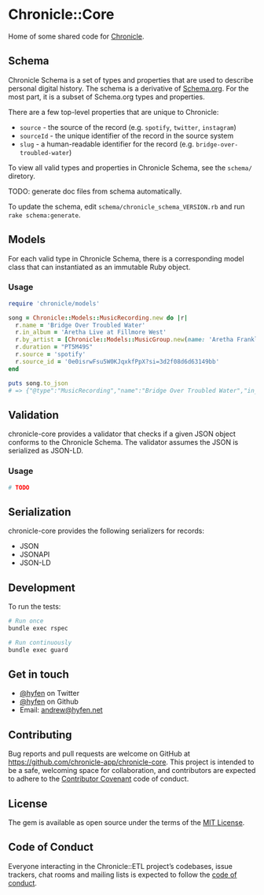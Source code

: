 # Chronicle::Core

Home of some shared code for [Chronicle](https://github.com/chronicle-app/). 

## Schema

Chronicle Schema is a set of types and properties that are used to describe personal digital history. The schema is a derivative of [Schema.org](https://schema.org). For the most part, it is a subset of Schema.org types and properties. 

There are a few top-level properties that are unique to Chronicle:
- `source` - the source of the record (e.g. `spotify`, `twitter`, `instagram`)
- `sourceId` - the unique identifier of the record in the source system
- `slug` - a human-readable identifier for the record (e.g. `bridge-over-troubled-water`)

To view all valid types and properties in Chronicle Schema, see the `schema/` diretory.

TODO: generate doc files from schema automatically.

To update the schema, edit `schema/chronicle_schema_VERSION.rb` and run `rake schema:generate`.

## Models

For each valid type in Chronicle Schema, there is a corresponding model class that can instantiated as an immutable Ruby object.

### Usage

```ruby
require 'chronicle/models'

song = Chronicle::Models::MusicRecording.new do |r|
  r.name = 'Bridge Over Troubled Water'
  r.in_album = 'Aretha Live at Fillmore West'
  r.by_artist = [Chronicle::Models::MusicGroup.new(name: 'Aretha Franklin')]
  r.duration = "PT5M49S"
  r.source = 'spotify'
  r.source_id = '0e0isrwFsu5W0KJqxkfPpX?si=3d2f08d6d63149bb'
end

puts song.to_json
# => {"@type":"MusicRecording","name":"Bridge Over Troubled Water","in_album":"Aretha Live at Fillmore West","by_artist":[{"@type":"MusicGroup","name":"Aretha Franklin"}],"duration":"PT5M49S","source":"spotify","sourceId":"0e0isrwFsu5W0KJqxkfPpX?si=3d2f08d6d63149bb"}
```

## Validation

chronicle-core provides a validator that checks if a given JSON object conforms to the Chronicle Schema. The validator assumes the JSON is serialized as JSON-LD.

### Usage

```ruby
# TODO
```

## Serialization

chronicle-core provides the following serializers for records:
- JSON
- JSONAPI
- JSON-LD

## Development

To run the tests:

```bash
# Run once
bundle exec rspec

# Run continuously
bundle exec guard
```

## Get in touch

- [@hyfen](https://twitter.com/hyfen) on Twitter
- [@hyfen](https://github.com/hyfen) on Github
- Email: andrew@hyfen.net

## Contributing

Bug reports and pull requests are welcome on GitHub at https://github.com/chronicle-app/chronicle-core. This project is intended to be a safe, welcoming space for collaboration, and contributors are expected to adhere to the [Contributor Covenant](http://contributor-covenant.org) code of conduct.

## License

The gem is available as open source under the terms of the [MIT License](https://opensource.org/licenses/MIT).

## Code of Conduct

Everyone interacting in the Chronicle::ETL project’s codebases, issue trackers, chat rooms and mailing lists is expected to follow the [code of conduct](https://github.com/chronicle-app/chronicle-core/blob/main/CODE_OF_CONDUCT.md).

